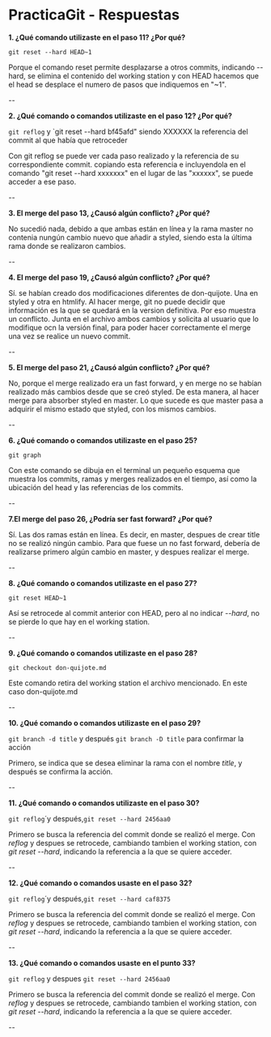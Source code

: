 # PracticaGit - Respuestas


**1. ¿Qué comando utilizaste en el paso 11? ¿Por qué?**

`git reset --hard HEAD~1`

Porque el comando reset permite desplazarse a otros commits, indicando --hard, se elimina el contenido del working station
y con HEAD hacemos que el head se desplace el numero de 
pasos que indiquemos en "~1".

--

**2. ¿Qué comando o comandos utilizaste en el paso 12? ¿Por qué?**

`git reflog`  y `git reset --hard bf45afd"
siendo XXXXXX la referencia del commit al que había que retroceder

Con git reflog se puede ver cada paso realizado y la referencia de su correspondiente commit. copiando esta referencia e incluyendola en el comando "git reset --hard xxxxxxx" en el lugar de las "xxxxxx", se puede acceder a ese paso.

--

**3. El merge del paso 13, ¿Causó algún conflicto? ¿Por qué?**

No sucedió nada, debido a que ambas están en línea y la rama master no contenia nungún cambio nuevo que añadir a styled, siendo esta la última rama donde se realizaron cambios.

--

**4. El merge del paso 19, ¿Causó algún conflicto? ¿Por qué?**

Sí. se habían creado dos modificaciones diferentes de don-quijote. Una en styled y otra en htmlify. Al hacer merge, git no puede decidir que información es la que se quedará en la version definitiva. Por eso muestra un conflicto. Junta en el archivo ambos cambios y solicita al usuario que lo modifique ocn la versión final, para poder hacer correctamente el merge una vez se realice un nuevo commit.

--

**5. El merge del paso 21, ¿Causó algún conflicto? ¿Por qué?**


No, porque el merge realizado era un fast forward, y en merge no se habían realizado más cambios desde que se creó styled. De esta manera, al hacer merge para absorber styled en master. Lo que sucede es que master pasa a adquirir el mismo estado que styled, con los mismos cambios.

--

**6. ¿Qué comando o comandos utilizaste en el paso 25?**

`git graph` 

Con este comando se dibuja en el terminal un pequeño esquema que muestra los commits, ramas y merges realizados en el tiempo, así como la ubicación del head y las referencias de los commits.

--

**7.El merge del paso 26, ¿Podría ser fast forward? ¿Por qué?**


Sí. Las dos ramas están en línea. Es decir, en master, despues de crear title no se realizó ningún cambio.
Para que fuese un no fast forward, debería de realizarse primero algún cambio en master, y despues realizar el merge.

--

**8. ¿Qué comando o comandos utilizaste en el paso 27?**

`git reset HEAD~1` 

Así se retrocede al commit anterior con HEAD, pero al no indicar *--hard*, no se pierde lo que hay en el working station.

--

**9. ¿Qué comando o comandos utilizaste en el paso 28?**

`git checkout don-quijote.md ` 

Este comando retira del working station el archivo mencionado. En este caso don-quijote.md

--

**10. ¿Qué comando o comandos utilizaste en el paso 29?**

`git branch -d title` y después `git branch -D title` para confirmar la acción

Primero, se indica que se desea eliminar la rama con el nombre *title*, y después se confirma la acción.

--

**11. ¿Qué comando o comandos utilizaste en el paso 30?**

`git reflog`´y después,`git reset --hard 2456aa0` 

Primero se busca la referencia del commit donde se realizó el merge. Con *reflog* y despues se retrocede, cambiando tambien el working station, con *git reset --hard*, indicando la referencia a la que se quiere acceder.



--

**12. ¿Qué comando o comandos usaste en el paso 32?**

`git reflog`´y después,`git reset --hard caf8375` 

Primero se busca la referencia del commit donde se realizó el merge. Con *reflog* y despues se retrocede, cambiando tambien el working station, con *git reset --hard*, indicando la referencia a la que se quiere acceder.

--

**13. ¿Qué comando o comandos usaste en el punto 33?**

`git reflog` y despues `git reset --hard 2456aa0` 

Primero se busca la referencia del commit donde se realizó el merge. Con *reflog* y despues se retrocede, cambiando tambien el working station, con *git reset --hard*, indicando la referencia a la que se quiere acceder.

--
